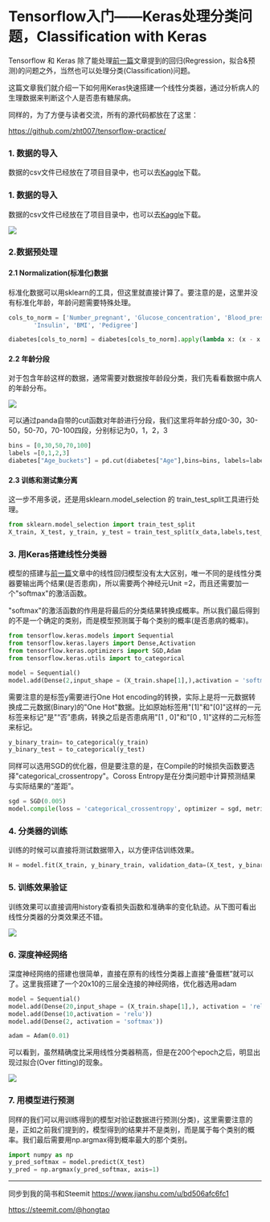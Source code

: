 # Tensorflow入门——Keras处理分类问题，Classification with Keras

Tensorflow 和 Keras 除了能处理[前一篇](https://busy.org/@hongtao/tensorflow-keras)文章提到的回归(Regression，拟合&预测)的问题之外，当然也可以处理分类(Classification)问题。

这篇文章我们就介绍一下如何用Keras快速搭建一个线性分类器，通过分析病人的生理数据来判断这个人是否患有糖尿病。

同样的，为了方便与读者交流，所有的源代码都放在了这里：

https://github.com/zht007/tensorflow-practice/

### 1. 数据的导入

数据的csv文件已经放在了项目目录中，也可以去[Kaggle](https://www.kaggle.com/uciml/pima-indians-diabetes-database)下载。

### 1. 数据的导入

数据的csv文件已经放在了项目目录中，也可以去[Kaggle](https://www.kaggle.com/uciml/pima-indians-diabetes-database)下载。

![](https://ws3.sinaimg.cn/large/006tKfTcgy1g15est7xhdj31540f80v5.jpg)

### 2.数据预处理

#### 2.1 Normalization(标准化)数据

标准化数据可以用sklearn的工具，但这里就直接计算了。要注意的是，这里并没有标准化年龄，年龄问题需要特殊处理。

```python
cols_to_norm = ['Number_pregnant', 'Glucose_concentration', 'Blood_pressure', 'Triceps',
       'Insulin', 'BMI', 'Pedigree']

diabetes[cols_to_norm] = diabetes[cols_to_norm].apply(lambda x: (x - x.min()) / (x.max() - x.min()))
```

#### 2.2 年龄分段

对于包含年龄这样的数据，通常需要对数据按年龄段分类，我们先看看数据中病人的年龄分布。

![](https://ws2.sinaimg.cn/large/006tKfTcgy1g15f5pmw97j30qu0lwac5.jpg)

可以通过panda自带的cut函数对年龄进行分段，我们这里将年龄分成0-30，30-50，50-70，70-100四段，分别标记为0，1，2，3

```python
bins = [0,30,50,70,100]
labels =[0,1,2,3]
diabetes["Age_buckets"] = pd.cut(diabetes["Age"],bins=bins, labels=labels, include_lowest=True)
```

#### 2.3 训练和测试集分离

这一步不用多说，还是用sklearn.model_selection 的 train_test_split工具进行处理。

```python
from sklearn.model_selection import train_test_split
X_train, X_test, y_train, y_test = train_test_split(x_data,labels,test_size=0.33, random_state=101)
```

### 3. 用Keras搭建线性分类器

模型的搭建与[前一篇](https://busy.org/@hongtao/tensorflow-keras)文章中的线性回归模型没有太大区别，唯一不同的是线性分类器要输出两个结果(是否患病)，所以需要两个神经元Unit =2，而且还需要加一个"softmax"的激活函数。

"softmax"的激活函数的作用是将最后的分类结果转换成概率。所以我们最后得到的不是一个确定的类别，而是模型预测属于每个类别的概率(是否患病的概率)。

```python
from tensorflow.keras.models import Sequential
from tensorflow.keras.layers import Dense,Activation
from tensorflow.keras.optimizers import SGD,Adam
from tensorflow.keras.utils import to_categorical

model = Sequential()
model.add(Dense(2,input_shape = (X_train.shape[1],),activation = 'softmax'))
```

需要注意的是标签y需要进行One Hot encoding的转换，实际上是将一元数据转换成二元数据(Binary)的"One Hot"数据。比如原始标签用"[1]"和"[0]"这样的一元标签来标记"是"“否”患病，转换之后是否患病用"[1 , 0]"和"[0 , 1]"这样的二元标签来标记。

```python
y_binary_train= to_categorical(y_train)
y_binary_test = to_categorical(y_test)
```

同样可以选用SGD的优化器，但是要注意的是，在Compile的时候损失函数要选择"categorical_crossentropy"。Coross Entropy是在分类问题中计算预测结果与实际结果的“差距”。

```python
sgd = SGD(0.005)
model.compile(loss = 'categorical_crossentropy', optimizer = sgd, metrics=['accuracy'])
```

### 4. 分类器的训练

训练的时候可以直接将测试数据带入，以方便评估训练效果。

```python
H = model.fit(X_train, y_binary_train, validation_data=(X_test, y_binary_test),epochs = 500)
```

### 5. 训练效果验证

训练效果可以直接调用history查看损失函数和准确率的变化轨迹。从下图可看出线性分类器的分类效果还不错。

![](https://ws1.sinaimg.cn/large/006tKfTcgy1g15g21e2p5j30oy0jc0v8.jpg)

### 6. 深度神经网络

深度神经网络的搭建也很简单，直接在原有的线性分类器上直接“叠蛋糕”就可以了。这里我搭建了一个20x10的三层全连接的神经网络，优化器选用adam

```python
model = Sequential()
model.add(Dense(20,input_shape = (X_train.shape[1],), activation = 'relu'))
model.add(Dense(10,activation = 'relu'))
model.add(Dense(2, activation = 'softmax'))

adam = Adam(0.01)
```

可以看到，虽然精确度比采用线性分类器稍高，但是在200个epoch之后，明显出现过拟合(Over fitting)的现象。

![](https://ws4.sinaimg.cn/large/006tKfTcgy1g15g8670u8j30og0jc43p.jpg)

### 7. 用模型进行预测

同样的我们可以用训练得到的模型对验证数据进行预测(分类)，这里需要注意的是，正如之前我们提到的，模型得到的结果并不是类别，而是属于每个类别的概率。我们最后需要用np.argmax得到概率最大的那个类别。

```python
import numpy as np
y_pred_softmax = model.predict(X_test)
y_pred = np.argmax(y_pred_softmax, axis=1)
```

------

同步到我的简书和Steemit
<https://www.jianshu.com/u/bd506afc6fc1>

<https://steemit.com/@hongtao>